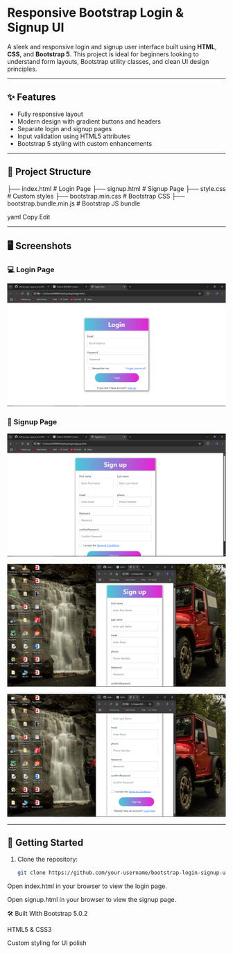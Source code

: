 # Responsive Bootstrap Login & Signup UI

A sleek and responsive login and signup user interface built using **HTML**, **CSS**, and **Bootstrap 5**. This project is ideal for beginners looking to understand form layouts, Bootstrap utility classes, and clean UI design principles.

---

## ✨ Features

- Fully responsive layout
- Modern design with gradient buttons and headers
- Separate login and signup pages
- Input validation using HTML5 attributes
- Bootstrap 5 styling with custom enhancements

---

## 📂 Project Structure

├── index.html # Login Page
├── signup.html # Signup Page
├── style.css # Custom styles
├── bootstrap.min.css # Bootstrap CSS
├── bootstrap.bundle.min.js # Bootstrap JS bundle

yaml
Copy
Edit

---

## 🖥️ Screenshots

### 💻 Login Page
![image alt](https://github.com/Tamilselvan002/User_Authentication_System/blob/af333c27af0ffb33d6351600a6bdca9fbbac5c23/Screenshot%20(43).png)

### 🧾 Signup Page
![image alt](https://github.com/Tamilselvan-BE/Login_Signup/blob/f1b8a1c4c306888aa477e1856f3113587d4f1a88/Screenshot%20(44).png)

![image alt](https://github.com/Tamilselvan-BE/Login_Signup/blob/c067685e947ebf2b7dfbdb92cd7f72b450de9d6c/Screenshot%20(45).png)

![image alt](https://github.com/Tamilselvan-BE/Login_Signup/blob/39936bdb2b04a43fdb0dd46838448be32e6f51a4/Screenshot%20(46).png)

---

## 🚀 Getting Started

1. Clone the repository:
   ```bash
   git clone https://github.com/your-username/bootstrap-login-signup-ui.git
Open index.html in your browser to view the login page.

Open signup.html in your browser to view the signup page.

🛠️ Built With
Bootstrap 5.0.2

HTML5 & CSS3

Custom styling for UI polish

